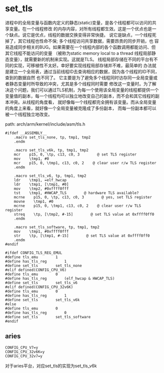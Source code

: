 set_tls
========================================

进程中的全局变量与函数内定义的静态(static)变量，是各个线程都可以访问的共享变量。在一个线程修改
的内存内容，对所有线程都生效。这是一个优点也是一个缺点。说它是优点，线程的数据交换变得非常快捷。
说它是缺点，一个线程死掉了，其它线程也性命不保; 多个线程访问共享数据，需要昂贵的同步开销，也
容易造成同步相关的BUG。如果需要在一个线程内部的各个函数调用都能访问、但其它线程不能访问的变量
（被称为static memory local to a thread 线程局部静态变量），就需要新的机制来实现。这就是TLS。
线程局部存储在不同的平台有不同的实现，可移植性不太好。幸好要实现线程局部存储并不难，最简单的
办法就是建立一个全局表，通过当前线程ID去查询相应的数据，因为各个线程的ID不同，查到的数据自然
也不同了。
它主要是为了避免多个线程同时访存同一全局变量或者静态变量时所导致的冲突，尤其是多个线程同时需要
修改这一变量时。为了解决这个问题，我们可以通过TLS机制，为每一个使用该全局变量的线程都提供一个
变量值的副本，每一个线程均可以独立地改变自己的副本，而不会和其它线程的副本冲突。从线程的角度看，
就好像每一个线程都完全拥有该变量。而从全局变量的角度上来看，就好像一个全局变量被克隆成了多份副本，
而每一份副本都可以被一个线程独立地改变。

path: arch/arm/kernel/include/asm/tls.h
```
#ifdef __ASSEMBLY__
    .macro set_tls_none, tp, tmp1, tmp2
    .endm

    .macro set_tls_v6k, tp, tmp1, tmp2
    mcr    p15, 0, \tp, c13, c0, 3        @ set TLS register
    mov    \tmp1, #0
    mcr    p15, 0, \tmp1, c13, c0, 2    @ clear user r/w TLS register
    .endm

    .macro set_tls_v6, tp, tmp1, tmp2
    ldr    \tmp1, =elf_hwcap
    ldr    \tmp1, [\tmp1, #0]
    mov    \tmp2, #0xffff0fff
    tst    \tmp1, #HWCAP_TLS        @ hardware TLS available?
    mcrne    p15, 0, \tp, c13, c0, 3        @ yes, set TLS register
    movne    \tmp1, #0
    mcrne    p15, 0, \tmp1, c13, c0, 2    @ clear user r/w TLS register
    streq    \tp, [\tmp2, #-15]        @ set TLS value at 0xffff0ff0
    .endm

    .macro set_tls_software, tp, tmp1, tmp2
    mov    \tmp1, #0xffff0fff
    str    \tp, [\tmp1, #-15]        @ set TLS value at 0xffff0ff0
    .endm
#endif

#ifdef CONFIG_TLS_REG_EMUL
#define tls_emu        1
#define has_tls_reg        1
#define set_tls        set_tls_none
#elif defined(CONFIG_CPU_V6)
#define tls_emu        0
#define has_tls_reg        (elf_hwcap & HWCAP_TLS)
#define set_tls        set_tls_v6
#elif defined(CONFIG_CPU_32v6K)
#define tls_emu        0
#define has_tls_reg        1
#define set_tls        set_tls_v6k
#else
#define tls_emu        0
#define has_tls_reg        0
#define set_tls        set_tls_software
#endif
```

aries
----------------------------------------

```
CONFIG_CPU_V7=y
CONFIG_CPU_32v6K=y
CONFIG_CPU_32v7=y
```

对于aries平台，对应set_tls的实现为set_tls_v6k